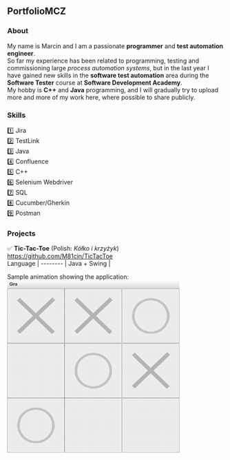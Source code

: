 ## PortfolioMCZ

### About
My name is Marcin and I am a passionate **programmer** and **test automation engineer**.  
So far my experience has been related to programming, testing and commissioning large *process automation systems*, but in the last year I have gained new skills in the **software test automation** area during the **Software Tester** course at **Software Development Academy**.  
My hobby is **C++** and **Java** programming, and I will gradually try to upload more and more of my work here, where possible to share publicly.  

### Skills
:one: Jira  
:two: TestLink  
:three: Java  
:four: Confluence  
:five: C++  
:six: Selenium Webdriver  
:seven: SQL  
:eight: Cucumber/Gherkin  
:nine: Postman  

### Projects

✅ **Tic-Tac-Toe** (Polish: *Kółko i krzyżyk*)  
https://github.com/M81cin/TicTacToe     
Language |
-------- |
Java + Swing |

Sample animation showing the application:  
<img src="https://github.com/M81cin/PortfolioMCZ/blob/main/K%C3%B3%C5%82ko%20i%20krzy%C5%BCyk%20by%20MCZ.gif" height="400" width="400" />  
